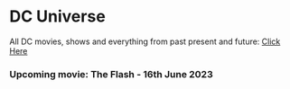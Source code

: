 # DC Universe

All DC movies, shows and everything from past present and future: [Click Here](https://github.com/gunjan1909/dc/blob/main/dc.md)

### Upcoming movie: The Flash - 16th June 2023
